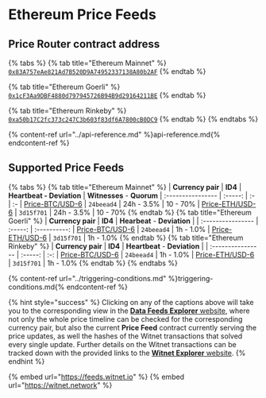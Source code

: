 # Ethereum Price Feeds

## Price Router contract address
{% tabs %}
{% tab title="Ethereum Mainnet" %}
[`0x83A757eAe821Ad7B520D9A74952337138A80b2AF`](https://etherscan.io/address/0x83a757eae821ad7b520d9a74952337138a80b2af#readContract)
{% endtab %}

{% tab title="Ethereum Goerli" %}
[`0x1cF3Aa9DBF4880d797945726B94B9d29164211BE`](https://goerli.etherscan.io/address/0x1cF3Aa9DBF4880d797945726B94B9d29164211BE#readContract)
{% endtab %}

{% tab title="Ethereum Rinkeby" %}
[`0xa50b17C2fc373c247C3b603f83df6A7800cB0DC9`](https://rinkeby.etherscan.io/address/0xa50b17C2fc373c247C3b603f83df6A7800cB0DC9#readContract) 
{% endtab %}
{% endtabs %}

{% content-ref url="../api-reference.md" %}api-reference.md{% endcontent-ref %}

## Supported Price Feeds 
{% tabs %}
{% tab title="Ethereum Mainnet" %}
| **Currency pair** | **ID4** | **Heartbeat - Deviation** | **Witnesses** - **Quorum**
| :---------------- | :-----: | :- | :- 
| [Price-BTC/USD-6](https://feeds.witnet.io/feeds/ethereum-mainnet_btc-usd_6) | `24beead4` | 24h - 3.5% | 10 - 70%
| [Price-ETH/USD-6](https://feeds.witnet.io/feeds/ethereum-mainnet_eth-usd_6) | `3d15f701` | 24h - 3.5% | 10 - 70%
{% endtab %}
{% tab title="Ethereum Goerli" %}
| **Currency pair** | **ID4** | **Hearbeat** - **Deviation** |
| :---------------- | :-----: | :----------: 
| [Price-BTC/USD-6](https://feeds.witnet.io/feeds/ethereum-goerli_btc-usd_6) | `24beead4` | 1h - 1.0%
| [Price-ETH/USD-6](https://feeds.witnet.io/feeds/ethereum-goerli_eth-usd_6) | `3d15f701` | 1h - 1.0%
{% endtab %}
{% tab title="Ethereum Rinkeby" %}
| **Currency pair** | **ID4** | **Heartbeat** - **Deviation** |
| :---------------- | :-----: | :-: 
| [Price-BTC/USD-6](https://feeds.witnet.io/feeds/ethereum-rinkeby_btc-usd_6) | `24beead4` | 1h - 1.0%
| [Price-ETH/USD-6](https://feeds.witnet.io/feeds/ethereum-rinkeby_eth-usd_6) | `3d15f701` | 1h - 1.0%
{% endtab %}
{% endtabs %}

{% content-ref url="../triggering-conditions.md" %}triggering-conditions.md{% endcontent-ref %}

{% hint style="success" %}
Clicking on any of the captions above will take you to the corresponding view in the [**Data Feeds Explorer** website](https://feeds.witnet.io), where not only the whole price timeline can be checked for the corresponding currency pair, but also the current **Price Feed** contract currently serving the price updates, as well the hashes of the Witnet transactions that solved every single update. Further details on the Witnet transactions can be tracked down with the provided links to the [**Witnet Explorer** website](https://witnet.network/).
{% endhint %}

{% embed url="https://feeds.witnet.io" %}
{% embed url="https://witnet.network" %}
